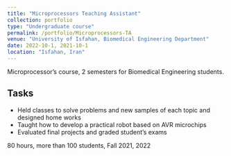```yaml
---
title: "Microprocessors Teaching Assistant"
collection: portfolio
type: "Undergraduate course"
permalink: /portfolio/Microprocessors-TA
venue: "University of Isfahan, Biomedical Engineering Department"
date: 2022-10-1, 2021-10-1
location: "Isfahan, Iran"
---
```


Microprocessor’s course, 2 semesters for Biomedical Engineering students.

## Tasks


* Held classes to solve problems and new samples of each topic and designed home works
* Taught how to develop a practical robot based on AVR microchips 
* Evaluated final projects and graded student’s exams

80 hours, more than 100 students, 
Fall 2021, 2022

